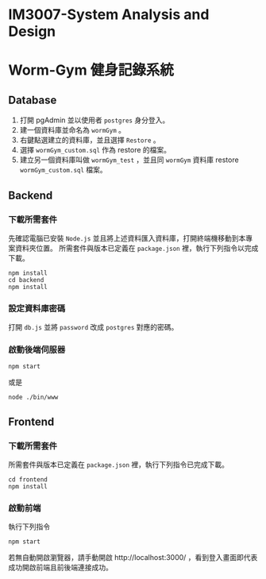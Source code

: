 # IM3007-System Analysis and Design
# Worm-Gym 健身記錄系統

## Database
1. 打開 pgAdmin 並以使用者 `postgres` 身分登入。
2. 建一個資料庫並命名為 `wormGym` 。
3. 右鍵點選建立的資料庫，並且選擇 `Restore` 。
4. 選擇 `wormGym_custom.sql` 作為 restore 的檔案。
5. 建立另一個資料庫叫做 `wormGym_test` ，並且同  `wormGym` 資料庫 restore `wormGym_custom.sql` 檔案。

## Backend
### 下載所需套件
先確認電腦已安裝 `Node.js` 並且將上述資料匯入資料庫，打開終端機移動到本專案資料夾位置。
所需套件與版本已定義在 `package.json` 裡，執行下列指令以完成下載。
```shell=
npm install
cd backend
npm install
```

### 設定資料庫密碼
打開 `db.js` 並將 `password` 改成 `postgres` 對應的密碼。

### 啟動後端伺服器
```shell=
npm start
```
或是
```shell=
node ./bin/www
```

## Frontend
### 下載所需套件
所需套件與版本已定義在 `package.json` 裡，執行下列指令已完成下載。
```shell=
cd frontend
npm install
```

### 啟動前端
執行下列指令
```shell=
npm start
```
若無自動開啟瀏覽器，請手動開啟 http://localhost:3000/ ，看到登入畫面即代表成功開啟前端且前後端連接成功。
